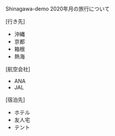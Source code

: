 Shinagawa-demo
2020年月の旅行について

[行き先]
- 沖縄  
- 京都  
- 箱根  
- 熱海  

[航空会社]
- ANA
- JAL 

[宿泊先] 
- ホテル  
- 友人宅  
- テント
